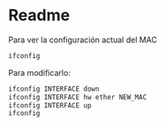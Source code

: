 # Readme

Para ver la configuración actual del MAC

```bash
ifconfig
```

Para modificarlo:

```bash
ifconfig INTERFACE down
ifconfig INTERFACE hw ether NEW_MAC
ifconfig INTERFACE up
ifconfig
```